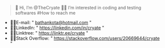 > 👋 Hi, I’m @TheCryate
> 👨‍💻 I’m interested in coding and testing softwares
#How to reach me 
- 🐱‍💻E-mail: " bathankota@hotmail.com "
- 🐱‍💻LinkedIn: " https://linkedin.com/in/cryate "
- 🐱‍💻Linktree: " https://linktr.ee/cryate "
- 🐱‍💻Stack Overflow: " https://stackoverflow.com/users/20669644/cryate "



<!---
- 📫 How to reach me 
TheCryate/TheCryate is a ✨ special ✨ repository because its `README.md` (this file) appears on your GitHub profile.
You can click the Preview link to take a look at your changes.
--->

